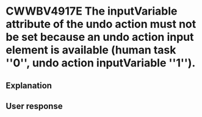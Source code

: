 # CWWBV4917E The inputVariable attribute of the undo action must not be set because an undo action input element is available (human task ''0'', undo action inputVariable ''1'').

## Explanation

## User response